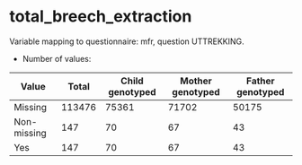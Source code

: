 # total_breech_extraction
Variable mapping to questionnaire: mfr, question UTTREKKING.
- Number of values:

| Value | Total | Child genotyped | Mother genotyped | Father genotyped |
| ----- | ----- | --------------- | ---------------- | ---------------- |
| Missing | 113476 | 75361 | 71702 | 50175 |
| Non-missing | 147 | 70 | 67 | 43 |
| Yes | 147 | 70 | 67 |43 |



